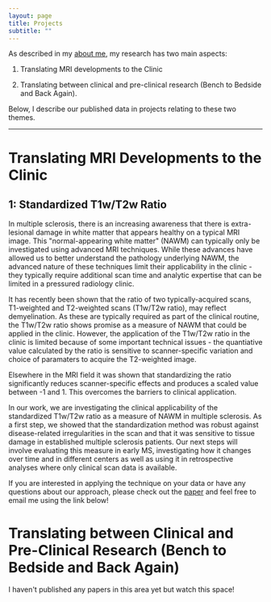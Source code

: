 ```yaml
---
layout: page
title: Projects
subtitle: ""
---
```


As described in my [about me](aboutresearch.md), my research has two main aspects: 

1) Translating MRI developments to the Clinic

2) Translating between clinical and pre-clinical research (Bench to Bedside and Back Again). 
     
Below, I describe our published data in projects relating to these two themes.

---

# Translating MRI Developments to the Clinic

## 1: Standardized T1w/T2w Ratio 
In multiple sclerosis, there is an increasing awareness that there is extra-lesional damage in white matter that appears healthy on a typical MRI image. This "normal-appearing white matter" (NAWM) can typically only be investigated using advanced MRI techniques. While these advances have allowed us to better understand the pathology underlying NAWM, the advanced nature of these techniques limit their applicability in the clinic - they typically require additional scan time and analytic expertise that can be limited in a pressured radiology clinic. 

It has recently been shown that the ratio of two typically-acquired scans, T1-weighted and T2-weighted scans (T1w/T2w ratio), may reflect demyelination. As these are typically required as part of the clinical routine, the T1w/T2w ratio shows promise as a measure of NAWM that could be applied in the clinic. However, the application of the T1w/T2w ratio in the clinic is limited because of some important technical issues - the quantiative value calculated by the ratio is sensitive to scanner-specific variation and choice of paramaters to acquire the T2-weighted image. 

Elsewhere in the MRI field it was shown that standardizing the ratio significantly reduces scanner-specific effects and produces a scaled value between -1 and 1. This overcomes the barriers to clinical application. 

In our work, we are investigating the clinical applicability of the standardized T1w/T2w ratio as a measure of NAWM in multiple sclerosis. As a first step, we showed that the standardization method was robust against disease-related irregularities in the scan and that it was sensitive to tissue damage in established multiple sclerosis patients. Our next steps will involve evaluating this measure in early MS, investigating how it changes over time and in different centers as well as using it in retrospective analyses where only clinical scan data is available. 

If you are interested in applying the technique on your data or have any questions about our approach, please check out the [paper](https://doi.org/10.3389/fneur.2019.00334) and feel free to email me using the link below!

# Translating between Clinical and Pre-Clinical Research (Bench to Bedside and Back Again)
I haven't published any papers in this area yet but watch this space!

